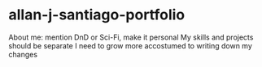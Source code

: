 # allan-j-santiago-portfolio

About me: mention DnD or Sci-Fi, make it personal
My skills and projects should be separate
I need to grow more accostumed to writing down my changes
